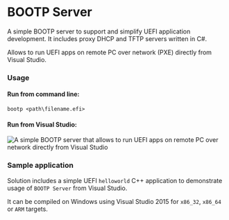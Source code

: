 # BOOTP Server

A simple BOOTP server to support and simplify UEFI application development. It includes proxy DHCP and TFTP servers written in C#.

Allows to run UEFI apps on remote PC over network (PXE) directly from Visual Studio.

### Usage

#### Run from command line:

```
bootp <path\filename.efi>
```

#### Run from Visual Studio:

![A simple BOOTP server that allows to run UEFI apps on remote PC over network directly from Visual Studio](https://raw.githubusercontent.com/vurdalakov/bootp/master/img/debugging.png)

### Sample application

Solution includes a simple UEFI `helloworld` C++ application to demonstrate usage of `BOOTP Server` from Visual Studio.

It can be compiled on Windows using Visual Studio 2015 for `x86_32`, `x86_64` or `ARM` targets.
